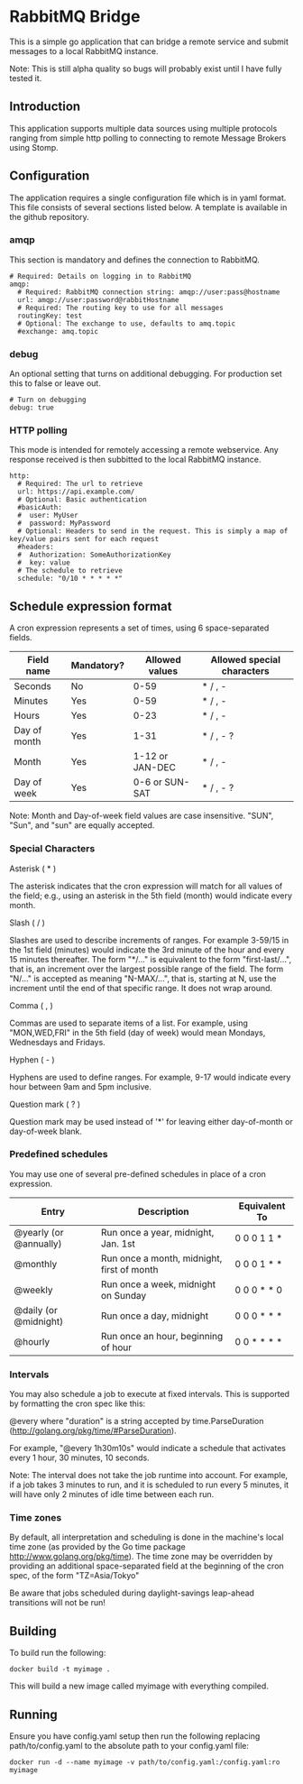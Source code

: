 # RabbitMQ Bridge

This is a simple go application that can bridge a remote service and submit messages to a local RabbitMQ instance.

Note: This is still alpha quality so bugs will probably exist until I have fully tested it.

## Introduction

This application supports multiple data sources using multiple protocols ranging from simple http polling to connecting to remote Message Brokers using Stomp.

## Configuration

The application requires a single configuration file which is in yaml format. This file consists of several sections listed below. A template is available in the github repository.

### amqp

This section is mandatory and defines the connection to RabbitMQ.

```
# Required: Details on logging in to RabbitMQ
amqp:
  # Required: RabbitMQ connection string: amqp://user:pass@hostname
  url: amqp://user:password@rabbitHostname
  # Required: The routing key to use for all messages
  routingKey: test
  # Optional: The exchange to use, defaults to amq.topic
  #exchange: amq.topic
```

### debug

An optional setting that turns on additional debugging. For production set this to false or leave out.

```
# Turn on debugging
debug: true
```

### HTTP polling

This mode is intended for remotely accessing a remote webservice. Any response received is then subbitted to the local RabbitMQ instance.

```
http:
  # Required: The url to retrieve
  url: https://api.example.com/
  # Optional: Basic authentication
  #basicAuth:
  #  user: MyUser
  #  password: MyPassword
  # Optional: Headers to send in the request. This is simply a map of key/value pairs sent for each request
  #headers:
  #  Authorization: SomeAuthorizationKey
  #  key: value
  # The schedule to retrieve
  schedule: "0/10 * * * * *"
```

## Schedule expression format

A cron expression represents a set of times, using 6 space-separated fields.

Field name   | Mandatory? | Allowed values  | Allowed special characters
----------   | ---------- | --------------  | --------------------------
Seconds      | No         | 0-59            | * / , -
Minutes      | Yes        | 0-59            | * / , -
Hours        | Yes        | 0-23            | * / , -
Day of month | Yes        | 1-31            | * / , - ?
Month        | Yes        | 1-12 or JAN-DEC | * / , -
Day of week  | Yes        | 0-6 or SUN-SAT  | * / , - ?
Note: Month and Day-of-week field values are case insensitive. "SUN", "Sun", and "sun" are equally accepted.

### Special Characters
Asterisk ( * )

The asterisk indicates that the cron expression will match for all values of the field; e.g., using an asterisk in the 5th field (month) would indicate every month.

Slash ( / )

Slashes are used to describe increments of ranges. For example 3-59/15 in the 1st field (minutes) would indicate the 3rd minute of the hour and every 15 minutes thereafter. The form "*\/..." is equivalent to the form "first-last/...", that is, an increment over the largest possible range of the field. The form "N/..." is accepted as meaning "N-MAX/...", that is, starting at N, use the increment until the end of that specific range. It does not wrap around.

Comma ( , )

Commas are used to separate items of a list. For example, using "MON,WED,FRI" in the 5th field (day of week) would mean Mondays, Wednesdays and Fridays.

Hyphen ( - )

Hyphens are used to define ranges. For example, 9-17 would indicate every hour between 9am and 5pm inclusive.

Question mark ( ? )

Question mark may be used instead of '*' for leaving either day-of-month or day-of-week blank.

### Predefined schedules
You may use one of several pre-defined schedules in place of a cron expression.

Entry                  | Description                                | Equivalent To
-----                  | -----------                                | -------------
@yearly (or @annually) | Run once a year, midnight, Jan. 1st        | 0 0 0 1 1 *
@monthly               | Run once a month, midnight, first of month | 0 0 0 1 * *
@weekly                | Run once a week, midnight on Sunday        | 0 0 0 * * 0
@daily (or @midnight)  | Run once a day, midnight                   | 0 0 0 * * *
@hourly                | Run once an hour, beginning of hour        | 0 0 * * * *

### Intervals
You may also schedule a job to execute at fixed intervals. This is supported by formatting the cron spec like this:

@every <duration>
where "duration" is a string accepted by time.ParseDuration (http://golang.org/pkg/time/#ParseDuration).

For example, "@every 1h30m10s" would indicate a schedule that activates every 1 hour, 30 minutes, 10 seconds.

Note: The interval does not take the job runtime into account. For example, if a job takes 3 minutes to run, and it is scheduled to run every 5 minutes, it will have only 2 minutes of idle time between each run.

### Time zones
By default, all interpretation and scheduling is done in the machine's local time zone (as provided by the Go time package http://www.golang.org/pkg/time). The time zone may be overridden by providing an additional space-separated field at the beginning of the cron spec, of the form "TZ=Asia/Tokyo"

Be aware that jobs scheduled during daylight-savings leap-ahead transitions will not be run!

## Building

To build run the following:

    docker build -t myimage .

This will build a new image called myimage with everything compiled.

## Running

Ensure you have config.yaml setup then run the following replacing path/to/config.yaml to the absolute path to your config.yaml file:

    docker run -d --name myimage -v path/to/config.yaml:/config.yaml:ro myimage
